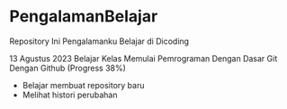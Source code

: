 # PengalamanBelajar
Repository Ini Pengalamanku Belajar di Dicoding

13 Agustus 2023
Belajar Kelas Memulai Pemrograman Dengan Dasar Git Dengan Github (Progress 38%)
  * Belajar membuat repository baru
  * Melihat histori perubahan
